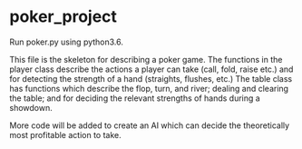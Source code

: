 # poker_project

Run poker.py using python3.6.

This file is the skeleton for describing a poker game. The functions in the player class describe the actions a player can take (call, fold, raise etc.) and for detecting the strength of a hand (straights, flushes, etc.) The table class has functions which describe the flop, turn, and river; dealing and clearing the table; and for deciding the relevant strengths of hands during a showdown.

More code will be added to create an AI which can decide the theoretically most profitable action to take.
